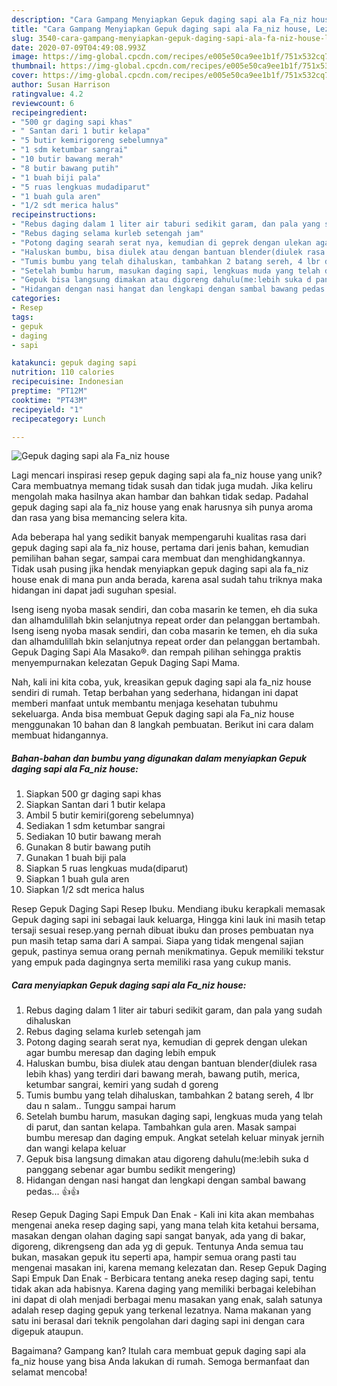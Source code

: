 ```yaml
---
description: "Cara Gampang Menyiapkan Gepuk daging sapi ala Fa_niz house, Lezat"
title: "Cara Gampang Menyiapkan Gepuk daging sapi ala Fa_niz house, Lezat"
slug: 3540-cara-gampang-menyiapkan-gepuk-daging-sapi-ala-fa-niz-house-lezat
date: 2020-07-09T04:49:08.993Z
image: https://img-global.cpcdn.com/recipes/e005e50ca9ee1b1f/751x532cq70/gepuk-daging-sapi-ala-fa_niz-house-foto-resep-utama.jpg
thumbnail: https://img-global.cpcdn.com/recipes/e005e50ca9ee1b1f/751x532cq70/gepuk-daging-sapi-ala-fa_niz-house-foto-resep-utama.jpg
cover: https://img-global.cpcdn.com/recipes/e005e50ca9ee1b1f/751x532cq70/gepuk-daging-sapi-ala-fa_niz-house-foto-resep-utama.jpg
author: Susan Harrison
ratingvalue: 4.2
reviewcount: 6
recipeingredient:
- "500 gr daging sapi khas"
- " Santan dari 1 butir kelapa"
- "5 butir kemirigoreng sebelumnya"
- "1 sdm ketumbar sangrai"
- "10 butir bawang merah"
- "8 butir bawang putih"
- "1 buah biji pala"
- "5 ruas lengkuas mudadiparut"
- "1 buah gula aren"
- "1/2 sdt merica halus"
recipeinstructions:
- "Rebus daging dalam 1 liter air taburi sedikit garam, dan pala yang sudah dihaluskan"
- "Rebus daging selama kurleb setengah jam"
- "Potong daging searah serat nya, kemudian di geprek dengan ulekan agar bumbu meresap dan daging lebih empuk"
- "Haluskan bumbu, bisa diulek atau dengan bantuan blender(diulek rasa lebih khas) yang terdiri dari bawang merah, bawang putih, merica, ketumbar sangrai, kemiri yang sudah d goreng"
- "Tumis bumbu yang telah dihaluskan, tambahkan 2 batang sereh, 4 lbr dau n salam.. Tunggu sampai harum"
- "Setelah bumbu harum, masukan daging sapi, lengkuas muda yang telah di parut, dan santan kelapa. Tambahkan gula aren. Masak sampai bumbu meresap dan daging empuk. Angkat setelah keluar minyak jernih dan wangi kelapa keluar"
- "Gepuk bisa langsung dimakan atau digoreng dahulu(me:lebih suka d panggang sebenar agar bumbu sedikit mengering)"
- "Hidangan dengan nasi hangat dan lengkapi dengan sambal bawang pedas... 👍👍"
categories:
- Resep
tags:
- gepuk
- daging
- sapi

katakunci: gepuk daging sapi 
nutrition: 110 calories
recipecuisine: Indonesian
preptime: "PT12M"
cooktime: "PT43M"
recipeyield: "1"
recipecategory: Lunch

---
```



![Gepuk daging sapi ala Fa_niz house](https://img-global.cpcdn.com/recipes/e005e50ca9ee1b1f/751x532cq70/gepuk-daging-sapi-ala-fa_niz-house-foto-resep-utama.jpg)

Lagi mencari inspirasi resep gepuk daging sapi ala fa_niz house yang unik? Cara membuatnya memang tidak susah dan tidak juga mudah. Jika keliru mengolah maka hasilnya akan hambar dan bahkan tidak sedap. Padahal gepuk daging sapi ala fa_niz house yang enak harusnya sih punya aroma dan rasa yang bisa memancing selera kita.

Ada beberapa hal yang sedikit banyak mempengaruhi kualitas rasa dari gepuk daging sapi ala fa_niz house, pertama dari jenis bahan, kemudian pemilihan bahan segar, sampai cara membuat dan menghidangkannya. Tidak usah pusing jika hendak menyiapkan gepuk daging sapi ala fa_niz house enak di mana pun anda berada, karena asal sudah tahu triknya maka hidangan ini dapat jadi suguhan spesial.

Iseng iseng nyoba masak sendiri, dan coba masarin ke temen, eh dia suka dan alhamdulillah bkin selanjutnya repeat order dan pelanggan bertambah. Iseng iseng nyoba masak sendiri, dan coba masarin ke temen, eh dia suka dan alhamdulillah bkin selanjutnya repeat order dan pelanggan bertambah. Gepuk Daging Sapi Ala Masako®. dan rempah pilihan sehingga praktis menyempurnakan kelezatan Gepuk Daging Sapi Mama.


Nah, kali ini kita coba, yuk, kreasikan gepuk daging sapi ala fa_niz house sendiri di rumah. Tetap berbahan yang sederhana, hidangan ini dapat memberi manfaat untuk membantu menjaga kesehatan tubuhmu sekeluarga. Anda bisa membuat Gepuk daging sapi ala Fa_niz house menggunakan 10 bahan dan 8 langkah pembuatan. Berikut ini cara dalam membuat hidangannya.

<!--inarticleads1-->

##### Bahan-bahan dan bumbu yang digunakan dalam menyiapkan Gepuk daging sapi ala Fa_niz house:

1. Siapkan 500 gr daging sapi khas
1. Siapkan  Santan dari 1 butir kelapa
1. Ambil 5 butir kemiri(goreng sebelumnya)
1. Sediakan 1 sdm ketumbar sangrai
1. Sediakan 10 butir bawang merah
1. Gunakan 8 butir bawang putih
1. Gunakan 1 buah biji pala
1. Siapkan 5 ruas lengkuas muda(diparut)
1. Siapkan 1 buah gula aren
1. Siapkan 1/2 sdt merica halus


Resep Gepuk Daging Sapi Resep Ibuku. Mendiang ibuku kerapkali memasak Gepuk daging sapi ini sebagai lauk keluarga, Hingga kini lauk ini masih tetap tersaji sesuai resep.yang pernah dibuat ibuku dan proses pembuatan nya pun masih tetap sama dari A sampai. Siapa yang tidak mengenal sajian gepuk, pastinya semua orang pernah menikmatinya. Gepuk memiliki tekstur yang empuk pada dagingnya serta memiliki rasa yang cukup manis. 

<!--inarticleads2-->

##### Cara menyiapkan Gepuk daging sapi ala Fa_niz house:

1. Rebus daging dalam 1 liter air taburi sedikit garam, dan pala yang sudah dihaluskan
1. Rebus daging selama kurleb setengah jam
1. Potong daging searah serat nya, kemudian di geprek dengan ulekan agar bumbu meresap dan daging lebih empuk
1. Haluskan bumbu, bisa diulek atau dengan bantuan blender(diulek rasa lebih khas) yang terdiri dari bawang merah, bawang putih, merica, ketumbar sangrai, kemiri yang sudah d goreng
1. Tumis bumbu yang telah dihaluskan, tambahkan 2 batang sereh, 4 lbr dau n salam.. Tunggu sampai harum
1. Setelah bumbu harum, masukan daging sapi, lengkuas muda yang telah di parut, dan santan kelapa. Tambahkan gula aren. Masak sampai bumbu meresap dan daging empuk. Angkat setelah keluar minyak jernih dan wangi kelapa keluar
1. Gepuk bisa langsung dimakan atau digoreng dahulu(me:lebih suka d panggang sebenar agar bumbu sedikit mengering)
1. Hidangan dengan nasi hangat dan lengkapi dengan sambal bawang pedas... 👍👍


Resep Gepuk Daging Sapi Empuk Dan Enak - Kali ini kita akan membahas mengenai aneka resep daging sapi, yang mana telah kita ketahui bersama, masakan dengan olahan daging sapi sangat banyak, ada yang di bakar, digoreng, dikrengseng dan ada yg di gepuk. Tentunya Anda semua tau bukan, masakan gepuk itu seperti apa, hampir semua orang pasti tau mengenai masakan ini, karena memang kelezatan dan. Resep Gepuk Daging Sapi Empuk Dan Enak - Berbicara tentang aneka resep daging sapi, tentu tidak akan ada habisnya. Karena daging yang memiliki berbagai kelebihan ini dapat di olah menjadi berbagai menu masakan yang enak, salah satunya adalah resep daging gepuk yang terkenal lezatnya. Nama makanan yang satu ini berasal dari teknik pengolahan dari daging sapi ini dengan cara digepuk ataupun. 

Bagaimana? Gampang kan? Itulah cara membuat gepuk daging sapi ala fa_niz house yang bisa Anda lakukan di rumah. Semoga bermanfaat dan selamat mencoba!

